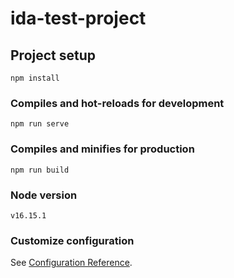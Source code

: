 # ida-test-project

## Project setup
```
npm install
```

### Compiles and hot-reloads for development
```
npm run serve
```

### Compiles and minifies for production
```
npm run build
```

### Node version
```
v16.15.1
```

### Customize configuration
See [Configuration Reference](https://cli.vuejs.org/config/).
